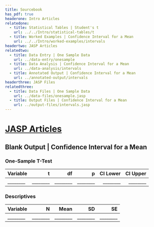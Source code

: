 ```yaml
---
title: Sourcebook
has_pdf: true
headerone: Intro Articles
relatedone:
  - title: Statistical Tables | Student's t
    url: ../../Intro/statistical-tables/t
  - title: Worked Examples | Confidence Interval for a Mean
    url: ../../Intro/worked-examples/intervals
headertwo: JASP Articles
relatedtwo:
  - title: Data Entry | One Sample Data
    url: ../data-entry/onesample
  - title: Data Analysis | Confidence Interval for a Mean
    url: ../data-analysis/intervals
  - title: Annotated Output | Confidence Interval for a Mean
    url: ../annotated-output/intervals
headerthree: JASP Files
relatedthree:
  - title: Data Files | One Sample Data
    url: ../data-files/onesample.jasp
  - title: Output Files | Confidence Interval for a Mean
    url: ../output-files/intervals.jasp
---
```


# [JASP Articles](../index.md)

## Blank Output | Confidence Interval for a Mean

### One-Sample T-Test

| Variable | t    | df   | p    | CI Lower | CI Upper |
|:---------|-----:|-----:|-----:|---------:|---------:|
| ________ | ________ | ________ | ________ | ________    |    ________ |

### Descriptives

| Variable | N   | Mean | SD   | SE   |
|:---------|----:|-----:|-----:|-----:|
| ________ | ________ | ________ | ________ | ________ |
